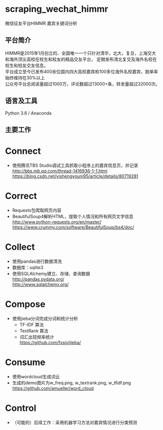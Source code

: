 # scraping_wechat_himmr</br>
微信征友平台HIMMR 嘉宾关键词分析

## 平台简介
HIMMR是2015年1月创立的、全国唯一一个只针对清华，北大，复旦，上海交大和海外顶尖高校在校生和校友的精品交友平台，
定期发布清北复交及海外名校在校生和校友交友信息。</br>
平台成立至今已发布400余位国内四大高校嘉宾和100多位海外名校嘉宾，脱单率始终维持在30%以上</br>
公众号平台总阅读量超过1000万，评论数超过13000+条，转发量超过32000次。

## 语言及工具
Python 3.6 / Anaconda

## 主要工作
Connect
========
* 使用腾讯TBS Studio调试工具抓取小程序上的嘉宾信息页，并记录</br>
http://bbs.mb.qq.com/thread-1416936-1-1.html</br>
https://blog.csdn.net/yishengyouni95/article/details/80719281

Correct
========
* Requests包爬取网页内容
* BeautifulSoup4解析HTML，提取个人情况和所有网页文字信息</br>
http://www.python-requests.org/en/master/</br>
https://www.crummy.com/software/BeautifulSoup/bs4/doc/

Collect
========
* 使用pandas进行数据清洗
* 数据库：sqlite3
* 使用SQLAlchemy建立、存储、查询数据</br>
http://pandas.pydata.org/</br>
http://www.sqlalchemy.org/

Compose
========
* 使用jieba分词完成分词和统计分析
	* TF-IDF 算法
	* TextRank 算法
	* 词汇出现频率统计</br>
https://github.com/fxsjy/jieba/

Consume
========
* 使用wordcloud生成词云
* 生成的demo图片为w_freq.png, w_textrank.png, w_tfidf.png</br>
https://github.com/amueller/word_cloud

Control
========
* （可能的）后续工作：采用机器学习方法对嘉宾情况进行分类预测
